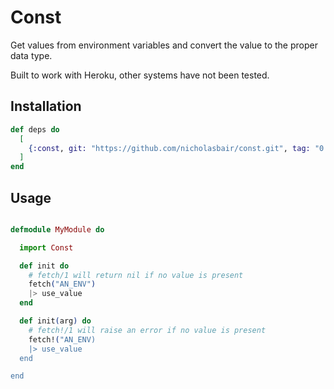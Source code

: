 # Const

Get values from environment variables and convert the value to the proper data type.

Built to work with Heroku, other systems have not been tested.

## Installation

```elixir
def deps do
  [
    {:const, git: "https://github.com/nicholasbair/const.git", tag: "0.1"}
  ]
end
```

## Usage

```elixir

defmodule MyModule do

  import Const

  def init do
    # fetch/1 will return nil if no value is present
    fetch("AN_ENV")
    |> use_value
  end

  def init(arg) do
    # fetch!/1 will raise an error if no value is present
    fetch!("AN_ENV)
    |> use_value
  end

end

```
